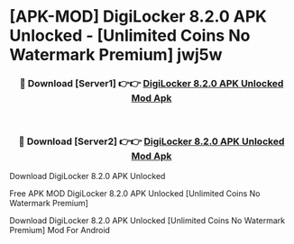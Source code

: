 # [APK-MOD] DigiLocker 8.2.0 APK Unlocked - [Unlimited Coins No Watermark Premium] jwj5w



<div align="center">
<h3>🔴 Download [Server1] 👉👉 <a href="https://momento.my/?title=DigiLocker_8.2.0_APK_Unlocked">DigiLocker 8.2.0 APK Unlocked Mod Apk</a></h3><br>

<h3>🔴 Download [Server2] 👉👉 <a href="https://momento.my/?title=DigiLocker_8.2.0_APK_Unlocked">DigiLocker 8.2.0 APK Unlocked Mod Apk</a></h3>
</div>



Download DigiLocker 8.2.0 APK Unlocked 

Free APK MOD DigiLocker 8.2.0 APK Unlocked [Unlimited Coins No Watermark Premium]

Download DigiLocker 8.2.0 APK Unlocked [Unlimited Coins No Watermark Premium] Mod For Android
